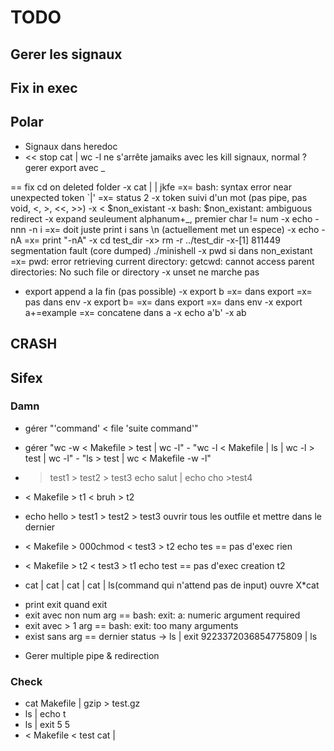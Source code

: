# TODO

## Gerer les signaux

## Fix in exec

## Polar
- Signaux dans heredoc
- << stop cat | wc -l
ne s'arrête jamaiks avec les kill signaux, normal ?
gerer export avec _

== fix cd on deleted folder
-x cat | | jkfe
=x= bash: syntax error near unexpected token `|'
=x= status 2
-x token suivi d'un mot (pas pipe, pas void, <, >, <<, >>)
-x < $non_existant
-x bash: $non_existant: ambiguous redirect
-x expand seuleument alphanum+_, premier char != num
-x echo -nnn -n i
=x= doit juste print i sans \n (actuellement met un espece)
-x echo -nA
=x= print "-nA"
-x cd test_dir
-x> rm -r ../test_dir 
-x-[1]    811449 segmentation fault (core dumped)  ./minishell
-x pwd si dans non_existant
=x= pwd: error retrieving current directory: getcwd: cannot access parent directories: No such file or directory
-x unset ne marche pas
- export append a la fin (pas possible)
-x export b
=x= dans export
=x= pas dans env
-x export b=
=x= dans export
=x= dans env
-x export a+=example
=x= concatene dans a
-x echo a'b'
-x ab


## CRASH

## Sifex 


### Damn
- gérer "'command' < file 'suite command'"
- gérer "wc -w < Makefile > test | wc -l" - "wc -l < Makefile | ls | wc -l > test | wc -l" - "ls > test | wc < Makefile -w -l"
- > test1 > test2 > test3 echo salut | echo cho >test4
- < Makefile > t1 < bruh > t2

- echo hello > test1 > test2 > test3
ouvrir tous les outfile et mettre dans le dernier
- < Makefile > 000chmod < test3 > t2 echo tes
== pas d'exec
rien
- < Makefile > t2 < test3 > t1 echo test
== pas d'exec
creation t2
- cat | cat | cat | cat | ls(command qui n'attend pas de input)
ouvre X*cat

+ print exit quand exit
+ exit avec non num arg
== bash: exit: a: numeric argument required
+ exit avec > 1 arg
== bash: exit: too many arguments
+ exist sans arg
== dernier status
-> ls | exit 9223372036854775809 | ls

- Gerer multiple pipe & redirection

### Check
- cat Makefile | gzip > test.gz
- ls | echo t
- ls | exit 5 5
- < Makefile < test cat |

